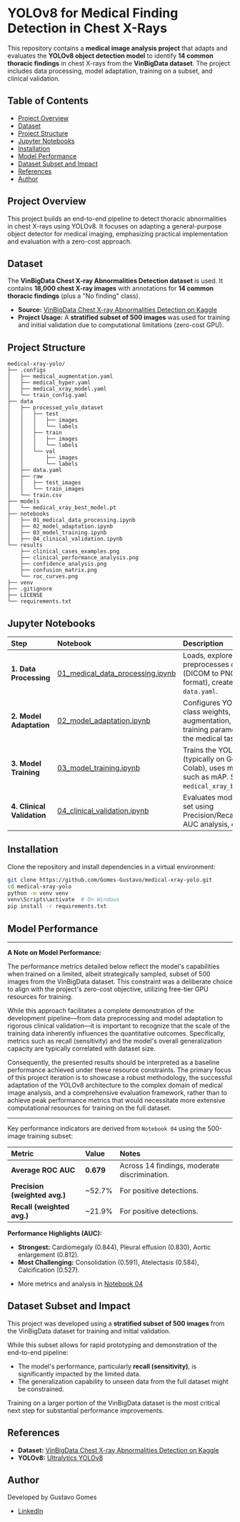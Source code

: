 # YOLOv8 for Medical Finding Detection in Chest X-Rays

This repository contains a **medical image analysis project** that adapts and evaluates the **YOLOv8 object detection model** to identify **14 common thoracic findings** in chest X-rays from the **VinBigData dataset**. The project includes data processing, model adaptation, training on a subset, and clinical validation.

## Table of Contents

- [Project Overview](#project-overview)
- [Dataset](#dataset)
- [Project Structure](#project-structure)
- [Jupyter Notebooks](#jupyter-notebooks)
- [Installation](#installation)
- [Model Performance](#model-performance)
- [Dataset Subset and Impact](#dataset-subset-and-impact)
- [References](#references)
- [Author](#author)

## Project Overview

This project builds an end-to-end pipeline to detect thoracic abnormalities in chest X-rays using YOLOv8. It focuses on adapting a general-purpose object detector for medical imaging, emphasizing practical implementation and evaluation with a zero-cost approach.

## Dataset

The **VinBigData Chest X-ray Abnormalities Detection dataset** is used. It contains **18,000 chest X-ray images** with annotations for **14 common thoracic findings** (plus a "No finding" class).

-   **Source:** [VinBigData Chest X-ray Abnormalities Detection on Kaggle](https://www.kaggle.com/c/vinbigdata-chest-xray-abnormalities-detection/data)
-   **Project Usage:** A **stratified subset of 500 images** was used for training and initial validation due to computational limitations (zero-cost GPU). 
## Project Structure

```
medical-xray-yolo/
├── .configs
│   ├── medical_augmentation.yaml
│   ├── medical_hyper.yaml
│   ├── medical_xray_model.yaml
│   └── train_config.yaml
├── data
│   ├── processed_yolo_dataset
│   │   ├── test
│   │   │   ├── images
│   │   │   └── labels
│   │   ├── train
│   │   │   ├── images
│   │   │   └── labels
│   │   └── val
│   │       ├── images
│   │       └── labels
│   ├── data.yaml
│   ├── raw
│   │   ├── test_images
│   │   └── train_images
│   └── train.csv
├── models
│   └── medical_xray_best_model.pt
├── notebooks
│   ├── 01_medical_data_processing.ipynb
│   ├── 02_model_adaptation.ipynb
│   ├── 03_model_training.ipynb
│   ├── 04_clinical_validation.ipynb
└── results
    ├── clinical_cases_examples.png
    ├── clinical_performance_analysis.png
    ├── confidence_analysis.png
    ├── confusion_matrix.png  
    └── roc_curves.png
├── venv
├── .gitignore
├── LICENSE
└── requirements.txt   
```

## Jupyter Notebooks

| Step                             | Notebook                                                                 | Description                                                                                                   |
| :------------------------------- | :----------------------------------------------------------------------- | :------------------------------------------------------------------------------------------------------------ |
| **1. Data Processing** | [01_medical_data_processing.ipynb](notebooks/01_medical_data_processing.ipynb) | Loads, explores, preprocesses data (DICOM to PNG, YOLO format), creates subset & `data.yaml`.                |
| **2. Model Adaptation** | [02_model_adaptation.ipynb](notebooks/02_model_adaptation.ipynb)        | Configures YOLOv8, class weights, augmentation, and training parameters for the medical task.             |
| **3. Model Training** | [03_model_training.ipynb](notebooks/03_model_training.ipynb)           | Trains the YOLOv8 model (typically on Google Colab), uses metrics such as mAP. Saves `medical_xray_best_model`.                                       |
| **4. Clinical Validation** | [04_clinical_validation.ipynb](notebooks/04_clinical_validation.ipynb)      | Evaluates model on test set using Precision/Recall, ROC AUC analysis, etc.                             |

## Installation

Clone the repository and install dependencies in a virtual environment:

```bash
git clone https://github.com/Gomes-Gustavo/medical-xray-yolo.git
cd medical-xray-yolo
python -m venv venv
venv\Scripts\activate  # On Windows
pip install -r requirements.txt
```
## Model Performance
---

**A Note on Model Performance:**

The performance metrics detailed below reflect the model's capabilities when trained on a limited, albeit strategically sampled, subset of 500 images from the VinBigData dataset. This constraint was a deliberate choice to align with the project's zero-cost objective, utilizing free-tier GPU resources for training.

While this approach facilitates a complete demonstration of the development pipeline—from data preprocessing and model adaptation to rigorous clinical validation—it is important to recognize that the scale of the training data inherently influences the quantitative outcomes. Specifically, metrics such as recall (sensitivity) and the model's overall generalization capacity are typically correlated with dataset size.

Consequently, the presented results should be interpreted as a baseline performance achieved under these resource constraints. The primary focus of this project iteration is to showcase a robust methodology, the successful adaptation of the YOLOv8 architecture to the complex domain of medical image analysis, and a comprehensive evaluation framework, rather than to achieve peak performance metrics that would necessitate more extensive computational resources for training on the full dataset.

---

Key performance indicators are derived from `Notebook 04` using the 500-image training subset:

| Metric                       | Value          | Notes                                             |
| :--------------------------- | :------------- | :------------------------------------------------ |
| **Average ROC AUC** | **0.679** | Across 14 findings, moderate discrimination.  |
| **Precision (weighted avg.)**| ~52.7%         | For positive detections.                          |
| **Recall (weighted avg.)** | ~21.9%         | For positive detections.                          |

**Performance Highlights (AUC):**
* **Strongest:** Cardiomegaly (0.844), Pleural effusion (0.830), Aortic enlargement (0.812).
* **Most Challenging:** Consolidation (0.591), Atelectasis (0.584), Calcification (0.527).

- More metrics and analysis in [Notebook 04](notebooks/04_clinical_validation.ipynb) 

## Dataset Subset and Impact

This project was developed using a **stratified subset of 500 images** from the VinBigData dataset for training and initial validation. 

While this subset allows for rapid prototyping and demonstration of the end-to-end pipeline:
-   The model's performance, particularly **recall (sensitivity)**, is significantly impacted by the limited data.
-   The generalization capability to unseen data from the full dataset might be constrained.

Training on a larger portion of the VinBigData dataset is the most critical next step for substantial performance improvements.

## References

-   **Dataset:** [VinBigData Chest X-ray Abnormalities Detection on Kaggle](https://www.kaggle.com/c/vinbigdata-chest-xray-abnormalities-detection/data)
-   **YOLOv8:** [Ultralytics YOLOv8](https://github.com/ultralytics/ultralytics)

## Author

Developed by Gustavo Gomes

- [LinkedIn](https://www.linkedin.com/in/gustavo-alves-gomes/)
